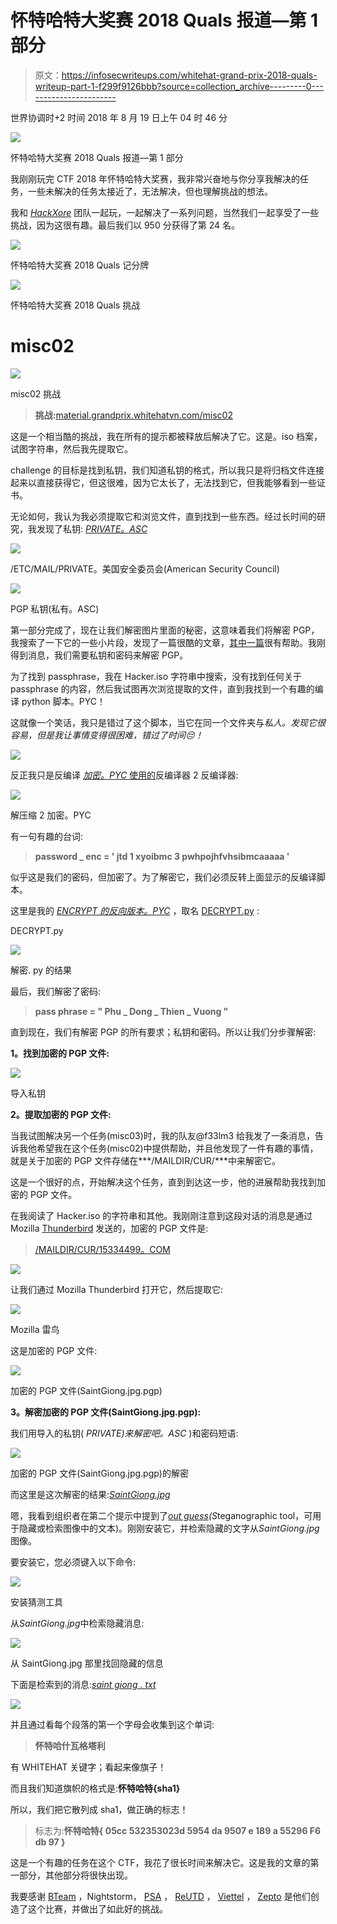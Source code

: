 # 怀特哈特大奖赛 2018 Quals 报道—第 1 部分

> 原文：<https://infosecwriteups.com/whitehat-grand-prix-2018-quals-writeup-part-1-f299f9126bbb?source=collection_archive---------0----------------------->

世界协调时+2 时间 2018 年 8 月 19 日上午 04 时 46 分

![](img/9bc79a76460394240a343ebdd492e2b0.png)

怀特哈特大奖赛 2018 Quals 报道—第 1 部分

我刚刚玩完 CTF 2018 年怀特哈特大奖赛，我非常兴奋地与你分享我解决的任务，一些未解决的任务太接近了，无法解决，但也理解挑战的想法。

我和 [*HackXore*](https://ctftime.org/team/19216) 团队一起玩，一起解决了一系列问题，当然我们一起享受了一些挑战，因为这很有趣。最后我们以 950 分获得了第 24 名。

![](img/5ad084d3c1bd6a0b63868f9236967cb2.png)

怀特哈特大奖赛 2018 Quals 记分牌

![](img/9ffd838f8e0004e1da47779eb7325e86.png)

怀特哈特大奖赛 2018 Quals 挑战

# misc02

![](img/bb10ec51c05ed1ec1f38fb328d08e150.png)

misc02 挑战

> **挑战:**[material.grandprix.whitehatvn.com/misc02](https://github.com/Abdelkad3r/CTF/blob/master/WhiteHat%20Grand%20Prix%202018%20-%20Quals/misc02/challenge/challenge)

这是一个相当酷的挑战，我在所有的提示都被释放后解决了它。这是。iso 档案，试图字符串，然后我先提取它。

challenge 的目标是找到私钥，我们知道私钥的格式，所以我只是将归档文件连接起来以直接获得它，但这很难，因为它太长了，无法找到它，但我能够看到一些证书。

无论如何，我认为我必须提取它和浏览文件，直到找到一些东西。经过长时间的研究，我发现了私钥: [*PRIVATE。ASC*](https://github.com/Abdelkad3r/CTF/blob/master/WhiteHat%20Grand%20Prix%202018%20-%20Quals/misc02/PRIVATE.ASC)

![](img/ccb8ad0b4f34ec304245ff793d43d15e.png)

/ETC/MAIL/PRIVATE。美国安全委员会(American Security Council)

![](img/37cb32ae7e7ee81d4839fabefd4b6e87.png)

PGP 私钥(私有。ASC)

第一部分完成了，现在让我们解密图片里面的秘密，这意味着我们将解密 PGP，我搜索了一下它的一些小片段，发现了一篇很酷的文章，[其中一篇](https://github.com/ctfs/write-ups-2014/tree/master/defkthon-ctf/recon-250)很有帮助。我刚得到消息，我们需要私钥和密码来解密 PGP。

为了找到 passphrase，我在 Hacker.iso 字符串中搜索，没有找到任何关于 passphrase 的内容，然后我试图再次浏览提取的文件，直到我找到一个有趣的编译 python 脚本。PYC！

这就像一个笑话，我只是错过了这个脚本，当它在同一个文件夹与*私人。发现它很容易，但是我让事情变得很困难，错过了时间😔！*

![](img/3379231577fe3a7877019d336c828e79.png)

反正我只是反编译 [*加密。PYC* 使用](https://github.com/Abdelkad3r/CTF/blob/master/WhiteHat%20Grand%20Prix%202018%20-%20Quals/misc02/ENCRYPT.PYC)[的](https://github.com/wibiti/uncompyle2)反编译器 2 反编译器:

![](img/08a29c03c2c3a5a7136ad94db67ca706.png)

解压缩 2 加密。PYC

有一句有趣的台词:

> **password _ enc = ' jtd 1 xyoibmc 3 pwhpojhfvhsibmcaaaaa '**

似乎这是我们的密码，但加密了。为了解密它，我们必须反转上面显示的反编译脚本。

这里是我的 [*ENCRYPT 的反向版本。PYC*](https://github.com/Abdelkad3r/CTF/blob/master/WhiteHat%20Grand%20Prix%202018%20-%20Quals/misc02/ENCRYPT.PYC) ，取名 [DECRYPT.py](https://github.com/Abdelkad3r/CTF/blob/master/WhiteHat%20Grand%20Prix%202018%20-%20Quals/misc02/DECRYPT.py) :

DECRYPT.py

![](img/bd08e0e8ffad3bd77d8b307149a9cba7.png)

解密. py 的结果

最后，我们解密了密码:

> **pass phrase = " Phu _ Dong _ Thien _ Vuong "**

直到现在，我们有解密 PGP 的所有要求；私钥和密码。所以让我们分步骤解密:

**1。找到加密的 PGP 文件:**

![](img/08ea6425ae26b8dbd240dadc358bb357.png)

导入私钥

**2。提取加密的 PGP 文件:**

当我试图解决另一个任务(misc03)时，我的队友@f33lm3 给我发了一条消息，告诉我他希望我在这个任务(misc02)中提供帮助，并且他发现了一件有趣的事情，就是关于加密的 PGP 文件存储在***/MAILDIR/CUR/***中来解密它。

这是一个很好的点，开始解决这个任务，直到到达这一步，他的进展帮助我找到加密的 PGP 文件。

在我阅读了 Hacker.iso 的字符串和其他。我刚刚注意到这段对话的消息是通过 Mozilla [Thunderbird](https://www.thunderbird.net/fr/) 发送的，加密的 PGP 文件是:

> [/MAILDIR/CUR/15334499。COM](https://github.com/Abdelkad3r/CTF/blob/master/WhiteHat%20Grand%20Prix%202018%20-%20Quals/misc02/15334499.COM)

![](img/d99d31bbeafe49cb3a0d35f4f61d62c8.png)

让我们通过 Mozilla Thunderbird 打开它，然后提取它:

![](img/32af0bf68ff57dd7880e0b6252ddff46.png)

Mozilla 雷鸟

这是加密的 PGP 文件:

![](img/dc477ed2cce768c7570fbef7410147df.png)

加密的 PGP 文件(SaintGiong.jpg.pgp)

**3。解密加密的 PGP 文件(SaintGiong.jpg.pgp):**

我们用导入的私钥( *PRIVATE)来解密吧。ASC* )和密码短语:

![](img/550f9e913da65cd1eef2b27aad548e1d.png)

加密的 PGP 文件(SaintGiong.jpg.pgp)的解密

而这里是这次解密的结果:[*SaintGiong.jpg*](https://github.com/Abdelkad3r/CTF/blob/master/WhiteHat%20Grand%20Prix%202018%20-%20Quals/misc02/SaintGiong.jpg)

嗯，我看到组织者在第二个提示中提到了[*out guess*](http://manpages.ubuntu.com/manpages/xenial/man1/outguess.1.html)*(S*teganographic tool，可用于隐藏或检索图像中的文本)。刚刚安装它，并检索隐藏的文字从*SaintGiong.jpg*图像。

要安装它，您必须键入以下命令:

![](img/6121e2b0b49609188e6c5454ee6c20d6.png)

安装猜测工具

从*SaintGiong.jpg*中检索隐藏消息:

![](img/497e4667ba1af4807c86099dd4602ab0.png)

从 SaintGiong.jpg 那里找回隐藏的信息

下面是检索到的消息:[*saint giong . txt*](https://github.com/Abdelkad3r/CTF/blob/master/WhiteHat%20Grand%20Prix%202018%20-%20Quals/misc02/SaintGiong.txt)

![](img/a0cd4325b7bbc1617291528d7876bb72.png)

并且通过看每个段落的第一个字母会收集到这个单词:

> **怀特哈什瓦格塔利**

有 WHITEHAT 关键字；看起来像旗子！

而且我们知道旗帜的格式是:**怀特哈特{sha1}**

所以，我们把它散列成 sha1，做正确的标志！

> 标志为:**怀特哈特{ 05cc 532353023d 5954 da 9507 e 189 a 55296 F6 db 97 }**

这是一个有趣的任务在这个 CTF，我花了很长时间来解决它。这是我的文章的第一部分，其他部分将很快出现。

我要感谢 [BTeam](https://ctftime.org/team/16789) ，Nightstorm， [PSA](https://ctftime.org/team/25642) ， [ReUTD](https://ctftime.org/team/11755) ， [Viettel](https://ctftime.org/team/31555) ， [Zepto](https://ctftime.org/team/47704) 是他们创造了这个比赛，并做出了如此好的挑战。
